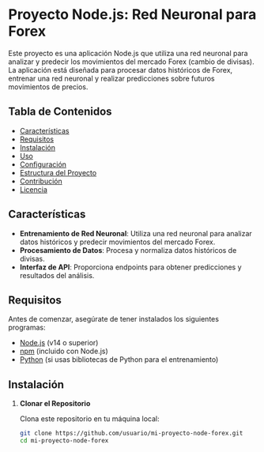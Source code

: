 # Proyecto Node.js: Red Neuronal para Forex

Este proyecto es una aplicación Node.js que utiliza una red neuronal para analizar y predecir los movimientos del mercado Forex (cambio de divisas). La aplicación está diseñada para procesar datos históricos de Forex, entrenar una red neuronal y realizar predicciones sobre futuros movimientos de precios.

## Tabla de Contenidos

- [Características](#características)
- [Requisitos](#requisitos)
- [Instalación](#instalación)
- [Uso](#uso)
- [Configuración](#configuración)
- [Estructura del Proyecto](#estructura-del-proyecto)
- [Contribución](#contribución)
- [Licencia](#licencia)

## Características

- **Entrenamiento de Red Neuronal**: Utiliza una red neuronal para analizar datos históricos y predecir movimientos del mercado Forex.
- **Procesamiento de Datos**: Procesa y normaliza datos históricos de divisas.
- **Interfaz de API**: Proporciona endpoints para obtener predicciones y resultados del análisis.

## Requisitos

Antes de comenzar, asegúrate de tener instalados los siguientes programas:

- [Node.js](https://nodejs.org/) (v14 o superior)
- [npm](https://www.npmjs.com/) (incluido con Node.js)
- [Python](https://www.python.org/) (si usas bibliotecas de Python para el entrenamiento)

## Instalación

1. **Clonar el Repositorio**

   Clona este repositorio en tu máquina local:

   ```bash
   git clone https://github.com/usuario/mi-proyecto-node-forex.git
   cd mi-proyecto-node-forex
